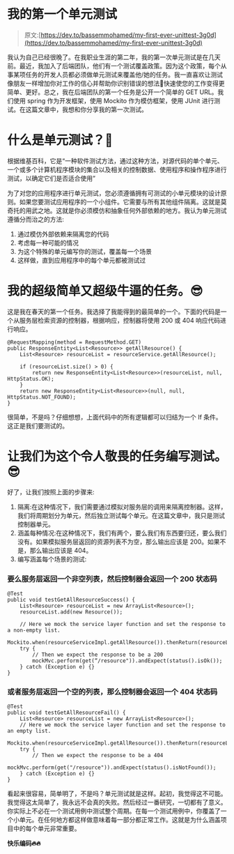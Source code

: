 # 我的第一个单元测试

> 原文:[https://dev.to/bassemmohamed/my-first-ever-unittest-3g0d](https://dev.to/bassemmohamed/my-first-ever-unittest-3g0d)

我认为自己已经很晚了。在我职业生涯的第二年，我的第一次单元测试是在几天前。最近，我加入了后端团队，他们有一个测试覆盖政策。因为这个政策，每个从事某项任务的开发人员都必须做单元测试来覆盖他/她的任务。我一直喜欢让测试像朋友一样增加你对工作的信心并帮助你识别错误的想法🐞快速使您的工作变得更简单、更好。总之，我在后端团队的第一个任务是公开一个简单的 GET URL。我们使用 spring 作为开发框架，使用 Mockito 作为模仿框架，使用 JUnit 进行测试。在这篇文章中，我想和你分享我的第一次测试。

# [](#what-is-unit-testing)什么是单元测试？🤔

根据维基百科，它是“一种软件测试方法，通过这种方法，对源代码的单个单元、一个或多个计算机程序模块的集合以及相关的控制数据、使用程序和操作程序进行测试，以确定它们是否适合使用”

为了对您的应用程序进行单元测试，您必须遵循拥有可测试的小单元模块的设计原则。如果您要测试应用程序的一个小组件。它需要与所有其他组件隔离。这就是莫奇托的用武之地。这就是你必须模仿和抽象任何外部依赖的地方。我认为单元测试遵循分而治之的方法:

1.  通过模仿外部依赖来隔离您的代码
2.  考虑每一种可能的情况
3.  为这个特殊的单元编写你的测试，覆盖每一个场景
4.  这样做，直到应用程序中的每个单元都被测试过

# [](#my-super-simple-yet-super-awesome-task)我的超级简单又超级牛逼的任务。😎

这是我在春天的第一个任务。我选择了我能得到的最简单的一个。下面的代码是一个从服务层检索资源的控制器，根据响应，控制器将使用 200 或 404 响应代码进行响应。

```
@RequestMapping(method = RequestMethod.GET)
public ResponseEntity<List<Resource>> getAllResource() {
    List<Resource> resourceList = resourceService.getAllResource();

    if (resourceList.size() > 0) {
        return new ResponseEntity<List<Resource>>(resourceList, null, HttpStatus.OK);
    }
    return new ResponseEntity<List<Resource>>(null, null, HttpStatus.NOT_FOUND);
} 
```

很简单，不是吗？仔细想想，上面代码中的所有逻辑都可以归结为一个 If 条件。这正是我们要测试的。

# 让我们为这个令人敬畏的任务编写测试。😎

好了，让我们按照上面的步骤来:

1.  隔离:在这种情况下，我们需要通过模拟对服务层的调用来隔离控制器。这样，我们将周期划分为单元，然后独立测试每个单元。在这篇文章中，我只是测试控制器单元。
2.  涵盖每种情况:在这种情况下，我们有两个，要么我们有东西要归还，要么我们没有。如果模拟服务层返回的资源列表不为空，那么输出应该是 200。如果不是，那么输出应该是 404。
3.  编写涵盖每个场景的测试:

### [](#either-the-service-layer-returned-a-nonempty-list-the-controller-then-would-return-a-200-status-code)要么服务层返回一个非空列表，然后控制器会返回一个 200 状态码

```
@Test
public void testGetAllResourceSuccess() {
    List<Resource> resourceList = new ArrayList<Resource>();
    resourceList.add(new Resource());

    // Here we mock the service layer function and set the response to a non-empty list.
    Mockito.when(resourceServiceImpl.getAllResource()).thenReturn(resourceList);
    try {
        // Then we expect the response to be a 200
        mockMvc.perform(get(“/resource")).andExpect(status().isOk());
    } catch (Exception e) {}
} 
```

### [](#or-the-service-layer-returned-an-empty-list-the-controller-then-would-return-a-404-status-code)或者服务层返回一个空的列表，那么控制器会返回一个 404 状态码

```
@Test
public void testGetAllResourceFail() {
    List<Resource> resourceList = new ArrayList<Resource>();
    // Here we mock the service layer function and set the response to an empty list.
    Mockito.when(resourceServiceImpl.getAllResource()).thenReturn(resourceList);
    try {
        // Then we expect the response to be a 404
        mockMvc.perform(get("/resource")).andExpect(status().isNotFound());
    } catch (Exception e) {}
} 
```

看起来很容易，简单明了，不是吗？单元测试就是这样。起初，我觉得这不可能。我觉得这太简单了，我永远不会真的失败。然后经过一番研究，一切都有了意义。你实际上不必在一个测试用例中测试整个周期。在每一个测试用例中，你覆盖了一个小单元。在任何地方都这样做意味着每一部分都正常工作。这就是为什么涵盖项目中的每个单元非常重要。

**快乐编码🔥🔥**